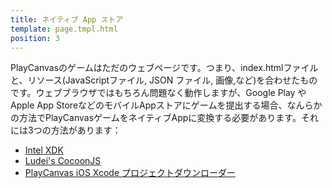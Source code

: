 ```yaml
---
title: ネイティブ App ストア
template: page.tmpl.html
position: 3
---
```


PlayCanvasのゲームはただのウェブページです。つまり、index.htmlファイルと、リソース(JavaScriptファイル, JSON ファイル, 画像,など)を合わせたものです。ウェブブラウザではもちろん問題なく動作しますが、Google Play や Apple App StoreなどのモバイルAppストアにゲームを提出する場合、なんらかの方法でPlayCanvasゲームをネイティブAppに変換する必要があります。それには3つの方法があります：

* [Intel XDK][1]
* [Ludei's CocoonJS][2]
* [PlayCanvas iOS Xcode プロジェクトダウンローダー][3]

[1]: /user-manual/publishing/xdk
[2]: /user-manual/publishing/cocoonjs
[3]: /user-manual/publishing/xcode

